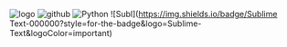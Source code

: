 ![logo](https://cdn.discordapp.com/attachments/808024783022325802/864193064302411776/logo.gif)
![github](https://img.shields.io/badge/GitHub-000000?style=for-the-badge&logo=GitHub&logoColor=white)
![Python](https://img.shields.io/badge/Python-000000?style=for-the-badge&logo=Python&logoColor=informational)
![Subl](https://img.shields.io/badge/Sublime Text-000000?style=for-the-badge&logo=Sublime-Text&logoColor=important)
